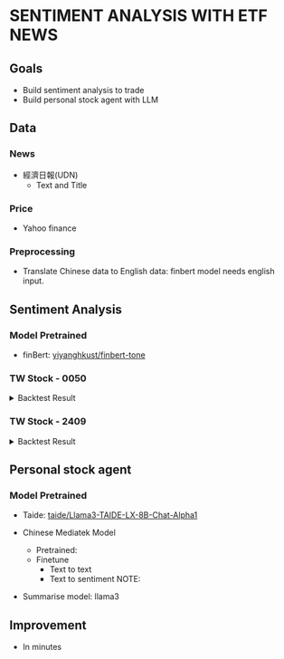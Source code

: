 # SENTIMENT ANALYSIS WITH ETF NEWS
## Goals
- Build sentiment analysis to trade
- Build personal stock agent with LLM
## Data
### News
- 經濟日報(UDN)
    - Text and Title
### Price
- Yahoo finance
### Preprocessing
- Translate Chinese data to English data: finbert model needs english input.
## Sentiment Analysis
### Model Pretrained
- finBert: [yiyanghkust/finbert-tone](https://huggingface.co/yiyanghkust/finbert-tone)

### TW Stock - 0050
<details> 
<summary>Backtest Result</summary>

- Data size: 
- From pretrained model
![alt text](finbert-backtest-result/0050-pretrain.png)
- Finetune with 0050 related news data (news keyword: ETF)
![alt text](finbert-backtest-result/0050-finetune.png)
</details>


### TW Stock - 2409
<details> 
<summary>Backtest Result</summary>

- Data size: 
- From pretrained model
![alt text](finbert-backtest-result/2409-pretrain.png)
- Finetune with 2409 related news data
![alt text](finbert-backtest-result/2409-finetune.png)
- Finetune with 2049 related and ETF news data
![alt text](finbert-backtest-result/2409-finetune-multidata.png)
</details>



## Personal stock agent
### Model Pretrained
- Taide: [taide/Llama3-TAIDE-LX-8B-Chat-Alpha1](https://huggingface.co/taide/Llama3-TAIDE-LX-8B-Chat-Alpha1)

- Chinese Mediatek Model
    - Pretrained:
    - Finetune
        - Text to text
        - Text to sentiment
NOTE:
- Summarise model: llama3

## Improvement
- In minutes
